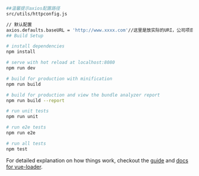 ``` bash

##温馨提示axios配置路径
src/utils/httpconfig.js

// 默认配置
axios.defaults.baseURL = 'http://www.xxxx.com'//这里是放实际的URI，公司项目我这边就不写啦，免的被人打
## Build Setup

# install dependencies
npm install

# serve with hot reload at localhost:8080
npm run dev

# build for production with minification
npm run build

# build for production and view the bundle analyzer report
npm run build --report

# run unit tests
npm run unit

# run e2e tests
npm run e2e

# run all tests
npm test
```

For detailed explanation on how things work, checkout the [guide](http://vuejs-templates.github.io/webpack/) and [docs for vue-loader](http://vuejs.github.io/vue-loader).
